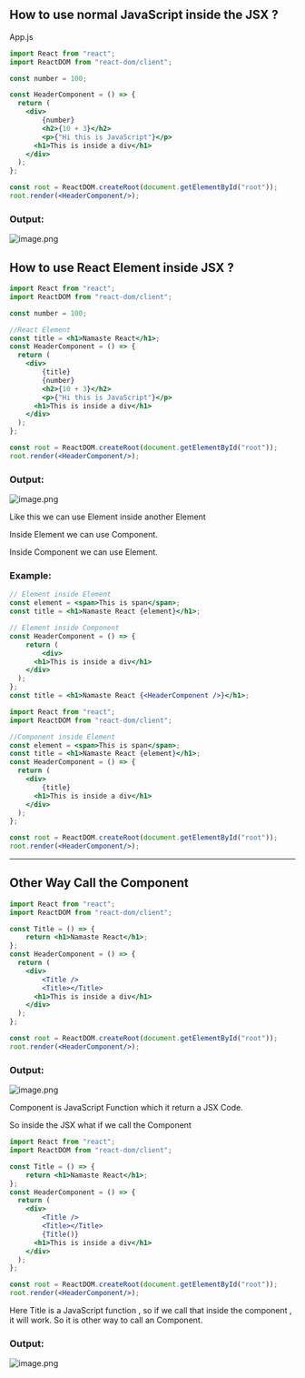 ## How to use normal JavaScript inside the JSX ?

App.js

```jsx
import React from "react";
import ReactDOM from "react-dom/client";

const number = 100;

const HeaderComponent = () => {
  return (
    <div>
        {number}
        <h2>{10 + 3}</h2>
        <p>{"Hi this is JavaScript"}</p>
      <h1>This is inside a div</h1>
    </div>
  );
};

const root = ReactDOM.createRoot(document.getElementById("root"));
root.render(<HeaderComponent/>);
```

### Output:

![image.png](attachment:c17abd90-5ee4-4bf9-b01c-8904098edd84:image.png)

## How to use React Element inside JSX ?

```jsx
import React from "react";
import ReactDOM from "react-dom/client";

const number = 100;

//React Element
const title = <h1>Namaste React</h1>; 
const HeaderComponent = () => {
  return (
    <div>
        {title}
        {number}
        <h2>{10 + 3}</h2>
        <p>{"Hi this is JavaScript"}</p>
      <h1>This is inside a div</h1>
    </div>
  );
};

const root = ReactDOM.createRoot(document.getElementById("root"));
root.render(<HeaderComponent/>);
```

### Output:

![image.png](attachment:3bcc9e95-fb12-43ba-919c-98351ba58179:image.png)

Like this we can use Element inside another Element

Inside Element we can use Component.

Inside Component we can use Element.

### Example:

```jsx
// Element inside Element
const element = <span>This is span</span>;
const title = <h1>Namaste React {element}</h1>; 
```

```jsx
// Element inside Component
const HeaderComponent = () => {
    return (
        <div>
      <h1>This is inside a div</h1>
    </div>
  );
};
const title = <h1>Namaste React {<HeaderComponent />}</h1>; 
```

```jsx
import React from "react";
import ReactDOM from "react-dom/client";

//Component inside Element
const element = <span>This is span</span>;
const title = <h1>Namaste React {element}</h1>; 
const HeaderComponent = () => {
  return (
    <div>
        {title}
      <h1>This is inside a div</h1>
    </div>
  );
};

const root = ReactDOM.createRoot(document.getElementById("root"));
root.render(<HeaderComponent/>);

```

---

## Other Way Call the Component

```jsx
import React from "react";
import ReactDOM from "react-dom/client";

const Title = () => {
    return <h1>Namaste React</h1>;
};
const HeaderComponent = () => {
  return (
    <div>
        <Title />
        <Title></Title>
      <h1>This is inside a div</h1>
    </div>
  );
};

const root = ReactDOM.createRoot(document.getElementById("root"));
root.render(<HeaderComponent/>);
```

### Output:

![image.png](attachment:9ec49d18-0c86-4eeb-85a6-cfdd9296fa6f:image.png)

Component is JavaScript Function which it return a JSX Code.

So inside the JSX what if we call the Component

```jsx
import React from "react";
import ReactDOM from "react-dom/client";

const Title = () => {
    return <h1>Namaste React</h1>;
};
const HeaderComponent = () => {
  return (
    <div>
        <Title />
        <Title></Title>
        {Title()}
      <h1>This is inside a div</h1>
    </div>
  );
};

const root = ReactDOM.createRoot(document.getElementById("root"));
root.render(<HeaderComponent/>);

```

Here Title is a JavaScript function , so if we call that inside the component , it will work. So it is other way to call an Component.

### Output:

![image.png](attachment:fee0d256-230e-42ba-8a5e-10b41f1d2fc9:image.png)